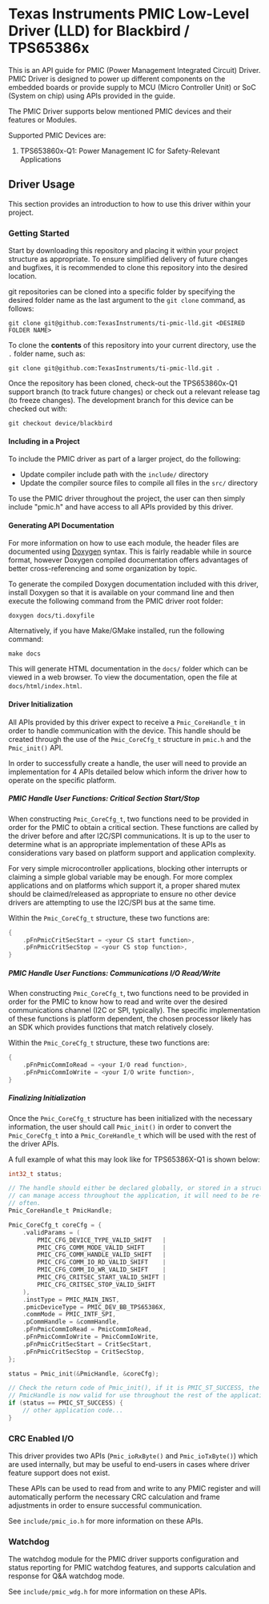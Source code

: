 # Texas Instruments PMIC Low-Level Driver (LLD) for Blackbird / TPS65386x

This is an API guide for PMIC (Power Management Integrated Circuit) Driver. PMIC
Driver is designed to power up different components on the embedded boards or
provide supply to MCU (Micro Controller Unit) or SoC (System on chip) using
APIs provided in the guide.

The PMIC Driver supports below mentioned PMIC devices and their features or
Modules.

Supported PMIC Devices are:

1. TPS653860x-Q1: Power Management IC for Safety-Relevant Applications

## Driver Usage

This section provides an introduction to how to use this driver within your project.

### Getting Started

Start by downloading this repository and placing it within your project
structure as appropriate. To ensure simplified delivery of future changes and
bugfixes, it is recommended to clone this repository into the desired location.

git repositories can be cloned into a specific folder by specifying the desired
folder name as the last argument to the `git clone` command, as follows:

    git clone git@github.com:TexasInstruments/ti-pmic-lld.git <DESIRED FOLDER NAME>

To clone the **contents** of this repository into your current directory, use
the `.` folder name, such as:

    git clone git@github.com:TexasInstruments/ti-pmic-lld.git .

Once the repository has been cloned, check-out the TPS653860x-Q1 support branch
(to track future changes) or check out a relevant release tag (to freeze
changes). The development branch for this device can be checked out with:

    git checkout device/blackbird

#### Including in a Project

To include the PMIC driver as part of a larger project, do the following:

- Update compiler include path with the `include/` directory
- Update the compiler source files to compile all files in the `src/` directory

To use the PMIC driver throughout the project, the user can then simply include
"pmic.h" and have access to all APIs provided by this driver.

#### Generating API Documentation

For more information on how to use each module, the header files are documented
using [Doxygen](https://www.doxygen.nl) syntax. This is fairly readable while
in source format, however Doxygen compiled documentation offers advantages of
better cross-referencing and some organization by topic.

To generate the compiled Doxygen documentation included with this driver,
install Doxygen so that it is available on your command line and then execute
the following command from the PMIC driver root folder:

    doxygen docs/ti.doxyfile

Alternatively, if you have Make/GMake installed, run the following command:

    make docs

This will generate HTML documentation in the `docs/` folder which can be viewed
in a web browser. To view the documentation, open the file at
`docs/html/index.html`.

#### Driver Initialization

All APIs provided by this driver expect to receive a `Pmic_CoreHandle_t` in
order to handle communication with the device. This handle should be created
through the use of the `Pmic_CoreCfg_t` structure in `pmic.h` and the
`Pmic_init()` API.

In order to successfully create a handle, the user will need to provide an
implementation for 4 APIs detailed below which inform the driver how to
operate on the specific platform.

##### PMIC Handle User Functions: Critical Section Start/Stop

When constructing `Pmic_CoreCfg_t`, two functions need to be provided in order
for the PMIC to obtain a critical section. These functions are called by the
driver before and after I2C/SPI communications. It is up to the user to
determine what is an appropriate implementation of these APIs as considerations
vary based on platform support and application complexity.

For very simple microcontroller applications, blocking other interrupts or
claiming a simple global variable may be enough. For more complex applications
and on platforms which support it, a proper shared mutex should be
claimed/released as appropriate to ensure no other device drivers are
attempting to use the I2C/SPI bus at the same time.

Within the `Pmic_CoreCfg_t` structure, these two functions are:

```c
{
    .pFnPmicCritSecStart = <your CS start function>,
    .pFnPmicCritSecStop = <your CS stop function>,
}
```

##### PMIC Handle User Functions: Communications I/O Read/Write

When constructing `Pmic_CoreCfg_t`, two functions need to be provided in order
for the PMIC to know how to read and write over the desired communications
channel (I2C or SPI, typically). The specific implementation of these functions
is platform dependent, the chosen processor likely has an SDK which provides
functions that match relatively closely.

Within the `Pmic_CoreCfg_t` structure, these two functions are:

```c
{
    .pFnPmicCommIoRead = <your I/O read function>,
    .pFnPmicCommIoWrite = <your I/O write function>,
}
```

##### Finalizing Initialization

Once the `Pmic_CoreCfg_t` structure has been initialized with the necessary
information, the user should call `Pmic_init()` in order to convert the
`Pmic_CoreCfg_t` into a `Pmic_CoreHandle_t` which will be used with the rest of
the driver APIs.

A full example of what this may look like for TPS65386X-Q1 is shown below:

```c
int32_t status;

// The handle should either be declared globally, or stored in a structure that
// can manage access throughout the application, it will need to be re-used
// often.
Pmic_CoreHandle_t PmicHandle;

Pmic_CoreCfg_t coreCfg = {
    .validParams = (
        PMIC_CFG_DEVICE_TYPE_VALID_SHIFT   |
        PMIC_CFG_COMM_MODE_VALID_SHIFT     |
        PMIC_CFG_COMM_HANDLE_VALID_SHIFT   |
        PMIC_CFG_COMM_IO_RD_VALID_SHIFT    |
        PMIC_CFG_COMM_IO_WR_VALID_SHIFT    |
        PMIC_CFG_CRITSEC_START_VALID_SHIFT |
        PMIC_CFG_CRITSEC_STOP_VALID_SHIFT
    ),
    .instType = PMIC_MAIN_INST,
    .pmicDeviceType = PMIC_DEV_BB_TPS65386X,
    .commMode = PMIC_INTF_SPI,
    .pCommHandle = &commHandle,
    .pFnPmicCommIoRead = PmicCommIoRead,
    .pFnPmicCommIoWrite = PmicCommIoWrite,
    .pFnPmicCritSecStart = CritSecStart,
    .pFnPmicCritSecStop = CritSecStop,
};

status = Pmic_init(&PmicHandle, &coreCfg);

// Check the return code of Pmic_init(), if it is PMIC_ST_SUCCESS, the
// PmicHandle is now valid for use throughout the rest of the application
if (status == PMIC_ST_SUCCESS) {
    // other application code...
}
```

### CRC Enabled I/O

This driver provides two APIs (`Pmic_ioRxByte()` and `Pmic_ioTxByte()`)
which are used internally, but may be useful to end-users in cases where driver
feature support does not exist.

These APIs can be used to read from and write to any PMIC register and will
automatically perform the necessary CRC calculation and frame adjustments in
order to ensure successful communication.

See `include/pmic_io.h` for more information on these APIs.

### Watchdog

The watchdog module for the PMIC driver supports configuration and status
reporting for PMIC watchdog features, and supports calculation and response for
Q&A watchdog mode.

See `include/pmic_wdg.h` for more information on these APIs.
